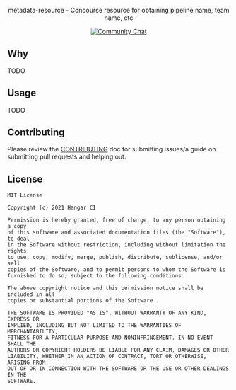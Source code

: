 <p align="center">metadata-resource - Concourse resource for obtaining pipeline name, team name, etc</p>
<p align="center">
  <!--<a href="https://github.com/hangar-ci/metadata-resource/releases"><img src="https://github.com/hangar-ci/metadata-resource/workflows/release/badge.svg" alt="Release Status"></a>
  <a href="https://github.com/hangar-ci/metadata-resource/actions"><img src="https://github.com/hangar-ci/metadata-resource/workflows/build/badge.svg" alt="Build Status"></a>
  <a href="https://hub.docker.com/r/hangar-ci/metadata-resource/tags"><img src="https://img.shields.io/badge/Docker-hangar-ci%2Fvault--unseal%3Alatest-blue.svg" alt="Docker"></a> -->
  <a href="https://liam.sh/chat"><img src="https://img.shields.io/badge/Community-Chat%20with%20us-green.svg" alt="Community Chat"></a>
</p>

## Why

TODO

## Usage

TODO

## Contributing

Please review the [CONTRIBUTING](CONTRIBUTING.md) doc for submitting issues/a guide
on submitting pull requests and helping out.

## License

```
MIT License

Copyright (c) 2021 Hangar CI

Permission is hereby granted, free of charge, to any person obtaining a copy
of this software and associated documentation files (the "Software"), to deal
in the Software without restriction, including without limitation the rights
to use, copy, modify, merge, publish, distribute, sublicense, and/or sell
copies of the Software, and to permit persons to whom the Software is
furnished to do so, subject to the following conditions:

The above copyright notice and this permission notice shall be included in all
copies or substantial portions of the Software.

THE SOFTWARE IS PROVIDED "AS IS", WITHOUT WARRANTY OF ANY KIND, EXPRESS OR
IMPLIED, INCLUDING BUT NOT LIMITED TO THE WARRANTIES OF MERCHANTABILITY,
FITNESS FOR A PARTICULAR PURPOSE AND NONINFRINGEMENT. IN NO EVENT SHALL THE
AUTHORS OR COPYRIGHT HOLDERS BE LIABLE FOR ANY CLAIM, DAMAGES OR OTHER
LIABILITY, WHETHER IN AN ACTION OF CONTRACT, TORT OR OTHERWISE, ARISING FROM,
OUT OF OR IN CONNECTION WITH THE SOFTWARE OR THE USE OR OTHER DEALINGS IN THE
SOFTWARE.
```